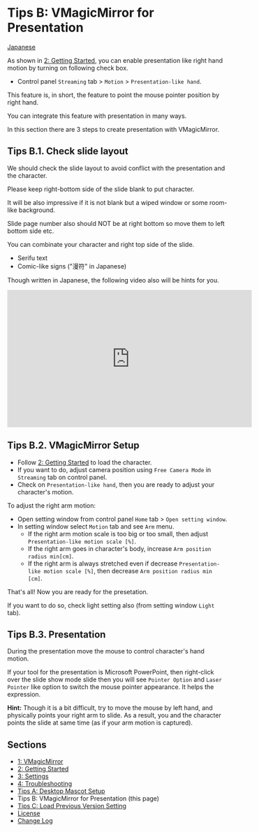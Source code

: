 
# Tips B: VMagicMirror for Presentation

[Japanese](./tips_presentation.html)


As shown in [2: Getting Started](./en_get_started.html), you can enable presentation like right hand motion by turning on following check box.

* Control panel `Streaming` tab > `Motion` > `Presentation-like hand`.

This feature is, in short, the feature to point the mouse pointer position by right hand.

You can integrate this feature with presentation in many ways.

In this section there are 3 steps to create presentation with VMagicMirror.

## Tips B.1. Check slide layout

We should check the slide layout to avoid conflict with the presentation and the character.

Please keep right-bottom side of the slide blank to put character.

It will be also impressive if it is not blank but a wiped window or some room-like background.

Slide page number also should NOT be at right bottom so move them to left bottom side etc.

You can combinate your character and right top side of the slide.

* Serifu text
* Comic-like signs ("漫符" in Japanese)

Though written in Japanese, the following video also will be hints for you.

<iframe width="560" height="315" src="https://www.youtube.com/embed/uLCMPtVyWVE" frameborder="0" allow="accelerometer; autoplay; encrypted-media; gyroscope; picture-in-picture" allowfullscreen></iframe>


## Tips B.2. VMagicMirror Setup

* Follow [2: Getting Started](./en_get_started.html) to load the character.
* If you want to do, adjust camera position using `Free Camera Mode` in `Streaming` tab on control panel.
* Check on `Presentation-like hand`, then you are ready to adjust your character's motion.

To adjust the right arm motion:

* Open setting window from control panel `Home` tab > `Open setting window`.
* In setting window select `Motion` tab and see `Arm` menu.
    + If the right arm motion scale is too big or too small, then adjust `Presentation-like motion scale [%]`.
    + If the right arm goes in character's body, increase `Arm position radius min[cm]`.
    + If the right arm is always stretched even if decrease `Presentation-like motion scale [%]`, then decrease `Arm position radius min [cm]`.
    
That's all! Now you are ready for the presetation.

If you want to do so, check light setting also (from setting window `Light` tab).

## Tips B.3. Presentation

During the presentation move the mouse to control character's hand motion.

If your tool for the presentation is Microsoft PowerPoint, then right-click over the slide show mode slide then you will see `Pointer Option` and `Laser Pointer` like option to switch the mouse pointer appearance. It helps the expression.

**Hint:** Though it is a bit difficult, try to move the mouse by left hand, and physically points your right arm to slide. As a result, you and the character points the slide at same time (as if your arm motion is captured).


## Sections

* [1: VMagicMirror](./en_index.html)
* [2: Getting Started](./en_get_started.html)
* [3: Settings](./en_about_settings.html)
* [4: Troubleshooting](./en_troubleshooting.html)
* [Tips A: Desktop Mascot Setup](./en_tips_desktop_mascot.html)
* Tips B: VMagicMirror for Presentation (this page)
* [Tips C: Load Previous Version Setting](./en_tips_load_prev_setting.html)
* [License](./en_about_license.html)
* [Change Log](./en_changelog.html)
